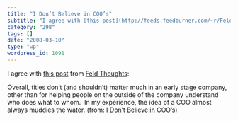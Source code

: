 ```yaml
---
title: "I Don’t Believe in COO’s"
subtitle: "I agree with [this post](http://feeds.feedburner.com/~r/FeldThoughts/~3/247383503/i_dont_believe.htm..."
category: "298"
tags: []
date: "2008-03-10"
type: "wp"
wordpress_id: 1091
---
```

I agree with [this post](http://feeds.feedburner.com/~r/FeldThoughts/~3/247383503/i_dont_believe.html) from [Feld Thoughts](http://www.feld.com/blog/):
> 
 Overall, titles don’t (and shouldn’t) matter much in an early stage company, other than for helping people on the outside of the company understand who does what to whom.  In my experience, the idea of a COO almost always muddies the water. 
 (from: [I Don’t Believe in COO’s](http://feeds.feedburner.com/~r/FeldThoughts/~3/247383503/i_dont_believe.html))
